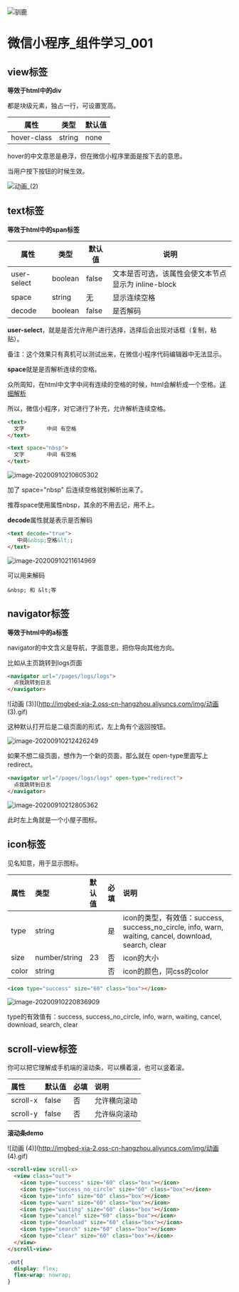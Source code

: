 ![驯鹿](http://imgbed-xia-2.oss-cn-hangzhou.aliyuncs.com/img/驯鹿.jpg)

# 微信小程序\_组件学习\_001



## view标签

**等效于html中的div**

都是块级元素，独占一行，可设置宽高。

| 属性        | 类型   | 默认值 |
| ----------- | ------ | ------ |
| hover-class | string | none   |

hover的中文意思是悬浮，但在微信小程序里面是按下去的意思。

当用户按下按钮的时候生效。



![动画_(2)](http://imgbed-xia-2.oss-cn-hangzhou.aliyuncs.com/img/2022/07/16/20220716-181014.gif)

## text标签

**等效于html中的span标签**

| 属性        | 类型    | 默认值 | 说明                                                |
| ----------- | ------- | ------ | --------------------------------------------------- |
| user-select | boolean | false  | 文本是否可选，该属性会使文本节点显示为 inline-block |
| space       | string  | 无     | 显示连续空格                                        |
| decode      | boolean | false  | 是否解码                                            |

**user-select**，就是是否允许用户进行选择，选择后会出现对话框（复制，粘贴）。

备注：这个效果只有真机可以测试出来，在微信小程序代码编辑器中无法显示。

**space**就是是否解析连续的空格。

众所周知，在html中文字中间有连续的空格的时候，html会解析成一个空格。[详细解析](https://zhidao.baidu.com/question/878136463688978052.html)

所以，微信小程序，对它进行了补充，允许解析连续空格。

```html
<text>
  文字       中间 有空格
</text>

<text space="nbsp">
  文字       中间 有空格
</text>
```

![image-20200910210605302](http://imgbed-xia-2.oss-cn-hangzhou.aliyuncs.com/img/image-20200910210605302.png)

加了 space="nbsp" 后连续空格就别解析出来了。

推荐space使用属性nbsp，其余的不用去记，用不上。

**decode**属性就是表示是否解码

```html
<text decode="true">
   中间&nbsp;空格&lt;;
</text>
```

![image-20200910211614969](http://imgbed-xia-2.oss-cn-hangzhou.aliyuncs.com/img/image-20200910211614969.png)

可以用来解码 

```
&nbsp; 和 &lt;等
```



## navigator标签

**等效于html中的a标签**

navigator的中文含义是导航，字面意思，把你导向其他方向。

比如从主页跳转到logs页面

```html
<navigator url="/pages/logs/logs">
  点我跳转到日志
</navigator>
```



![动画 (3)](http://imgbed-xia-2.oss-cn-hangzhou.aliyuncs.com/img/动画 (3).gif)





这种默认打开后是二级页面的形式，左上角有个返回按钮。

![image-20200910212426249](http://imgbed-xia-2.oss-cn-hangzhou.aliyuncs.com/img/image-20200910212426249.png)

如果不想二级页面，想作为一个新的页面，那么就在 open-type里面写上redirect。

```html
<navigator url="/pages/logs/logs" open-type="redirect">
  点我跳转到日志
</navigator>
```



![image-20200910212805362](http://imgbed-xia-2.oss-cn-hangzhou.aliyuncs.com/img/image-20200910212805362.png)

此时左上角就是一个小屋子图标。



## icon标签

见名知意，用于显示图标。

| 属性  | 类型          | 默认值 | 必填 | 说明                                                         |
| :---- | :------------ | :----- | :--- | :----------------------------------------------------------- |
| type  | string        |        | 是   | icon的类型，有效值：success, success_no_circle, info, warn, waiting, cancel, download, search, clear |
| size  | number/string | 23     | 否   | icon的大小                                                   |
| color | string        |        | 否   | icon的颜色，同css的color                                     |

```html
<icon type="success" size="60" class="box"></icon>
```



![image-20200910220836909](http://imgbed-xia-2.oss-cn-hangzhou.aliyuncs.com/img/image-20200910220836909.png)

type的有效值有：success, success_no_circle, info, warn, waiting, cancel, download, search, clear

## scroll-view标签

你可以把它理解成手机端的滚动条，可以横着滚，也可以竖着滚。

| 属性     | 默认值 | 必填 | 说明         |
| :------- | :----- | :--- | :----------- |
| scroll-x  | false  | 否   | 允许横向滚动 |
| scroll-y | false  | 否   | 允许纵向滚动 |

**滚动条demo**

![动画 (4)](http://imgbed-xia-2.oss-cn-hangzhou.aliyuncs.com/img/动画 (4).gif)




```html
<scroll-view scroll-x>
  <view class="out">
    <icon type="success" size="60" class="box"></icon>
    <icon type="success_no_circle" size="60" class="box"></icon>
    <icon type="info" size="60" class="box"></icon>
    <icon type="warn" size="60" class="box"></icon>
    <icon type="waiting" size="60" class="box"></icon>
    <icon type="cancel" size="60" class="box"></icon>
    <icon type="download" size="60" class="box"></icon>
    <icon type="search" size="60" class="box"></icon>
    <icon type="clear" size="60" class="box"></icon>
  </view>
</scroll-view>
```

```css
.out{
  display: flex;
  flex-wrap: nowrap;
}
```

